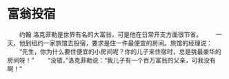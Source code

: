 # 富翁投宿
　　约翰 洛克菲勒是世界有名的大富翁，可是他在日常开支方面很节省。 
　　一天，他到纽约一家旅馆去投宿，要求是住一件最便宜的房间。旅馆的经理说： 
　　“先生，你为什么要住便宜的小房间呢？你的儿子来住宿时，总是挑最豪华的房间呀！” 
　　“没错，”洛克菲勒说：“我儿子有一个百万富翁的父亲，可我没有啊！”
 